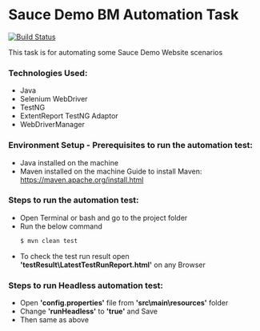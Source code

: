 # Sauce Demo BM Automation Task  

[![Build Status](https://travis-ci.org/joemccann/dillinger.svg?branch=master)](https://travis-ci.org/joemccann/dillinger)

This task is for automating some Sauce Demo Website scenarios

### Technologies Used:

- Java
- Selenium WebDriver
- TestNG
- ExtentReport TestNG Adaptor
- WebDriverManager

### Environment Setup - Prerequisites to run the automation test:

- Java installed on the machine
- Maven installed on the machine
Guide to install Maven: https://maven.apache.org/install.html

### Steps to run the automation test:

- Open Terminal or bash and go to the project folder
- Run the below command
    ```sh
    $ mvn clean test
    ```
- To check the test run result open **'testResult\LatestTestRunReport.html'** on any Browser

### Steps to run Headless automation test:

- Open **'config.properties'** file from **'src\main\resources'** folder
- Change **'runHeadless'** to **'true'** and Save
- Then same as above
